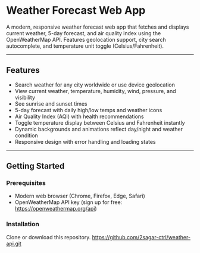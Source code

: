 # Weather Forecast Web App

A modern, responsive weather forecast web app that fetches and displays current weather, 5-day forecast, and air quality index using the OpenWeatherMap API. Features geolocation support, city search autocomplete, and temperature unit toggle (Celsius/Fahrenheit).

---

## Features

- Search weather for any city worldwide or use device geolocation
- View current weather, temperature, humidity, wind, pressure, and visibility
- See sunrise and sunset times
- 5-day forecast with daily high/low temps and weather icons
- Air Quality Index (AQI) with health recommendations
- Toggle temperature display between Celsius and Fahrenheit instantly
- Dynamic backgrounds and animations reflect day/night and weather condition
- Responsive design with error handling and loading states

---

## Getting Started

### Prerequisites

- Modern web browser (Chrome, Firefox, Edge, Safari)
- OpenWeatherMap API key (sign up for free: https://openweathermap.org/api)

### Installation

Clone or download this repository.
https://github.com/2sagar-ctrl/weather-api.git
